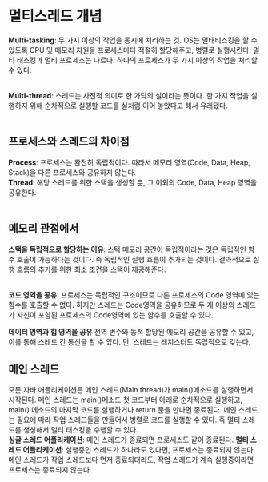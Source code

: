 <h1>멀티스레드 개념</h1>
<strong>Multi-tasking</strong>: 두 가지 이상의 작업을 동시에 처리하는 것. OS는 멀태티스킹을 할 수 있도록 CPU 및 메모리 자원을 프로세스마다 적절히 할당해주고,
    병렬로 실행시킨다. 멀티 태스킹과 멀티 프로세스는 다르다. 하나의 프로세스가 두 가지 이상의 작업을 처리할 수 있다.<br/><br/>  

<strong>Multi-thread</strong>: 스레드는 사전적 의미로 한 가닥의 실이라는 뜻이다. 
    한 가지 작업을 실행하지 위해 순차적으로 실행할 코드를 실처럼 이어 놓았다고 해서 유래됐다.<br/><br/>

<h2>프로세스와 스레드의 차이점</h2>
<strong>Process</strong>: 프로세스는 완전히 독립적이다. 따라서 메모리 영역(Code, Data, Heap, Stack)을 다른 프로세스와 공유하지 않는다.<br/>
<strong>Thread</strong>:  해당 스레드를 위한 스택을 생성할 뿐, 그 이외의 Code, Data, Heap 영역을 공유한다.<br/><br/>

  
<h2>메모리 관점에서</h2>
<strong>스택을 독립적으로 할당하는 이유</strong>: 스택 메모리 공간이 독립적이라는 것은 독립적인 함수 호출이 가능하다는 것이다.
즉 독립적인 실행 흐름이 추가되는 것이다. 결과적으로 실행 흐름의 추가를 위한 최소 조건을 스택이 제공해준다.<br/><br/>

<strong>코드 영역을 공유</strong>: 프로세스는 독립적인 구조이므로 다른 프로세스의 Code 영역에 있는 함수를 호출할 수 없다.
하지만 스레드는 Code영역을 공유하므로 두 개 이상의 스레드가 자신이 포함된 프로세스의 Code영역에 있는 함수를 호출할 수 있다.<br/>

<strong>데이터 영역과 힙 영역을 공유</strong>
전역 변수와 동적 할당된 메모리 공간을 공유할 수 있고, 이를 통해 스레드 간 통신을 할 수 있다.
단, 스레드는 레지스터도 독립적으로 갖는다.

<h2>메인 스레드</h2>
모든 자바 애플리케이션은 메인 스레드(Main thread)가 main()메소드를 실행하면서 시작된다. 메인 스레드는 main()메소드 첫 코드부터
아래로 순차적으로 실행하고, main() 메소드의 마지막 코드를 실행하거나 return 문을 만나면 종료된다.
메인 스레드는 필요에 따라 작업 스레드들을 만들어서 병렬로 코드를 실행할 수 있다. 즉 멀티 스레드를 생성해서 멀티 태스킹을 수행할 수 있다.<br/>
<strong>싱글 스레드 어플리케이션</strong>: 메인 스레드가 종료되면 프로세스도 같이 종료된다.
<strong>멀티 스레드 어플리케이션</strong>: 실행중인 스레드가 하나라도 있다면, 프로세스는 종료되지 않는다. 메인 스레드가 작업 스레드보다 먼저 종료되더라도, 
작업 스레드가 계속 실행중이라면 프로세스는 종료되지 않는다.